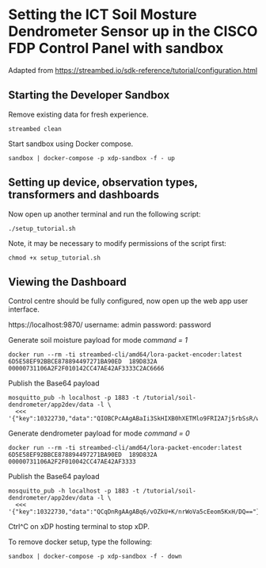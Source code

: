 # Setting the ICT Soil Mosture Dendrometer Sensor up in the CISCO FDP Control Panel with sandbox

Adapted from https://streambed.io/sdk-reference/tutorial/configuration.html 

## Starting the Developer Sandbox

Remove existing data for fresh experience.
```
streambed clean
```

Start sandbox using Docker compose.
```
sandbox | docker-compose -p xdp-sandbox -f - up
```

## Setting up device, observation types, transformers and dashboards

Now open up another terminal and run the following script:
```
./setup_tutorial.sh
```
Note, it may be necessary to modify permissions of the script first:
```
chmod +x setup_tutorial.sh
```

## Viewing the Dashboard

Control centre should be fully configured, now open up the web app user interface.

https://localhost:9870/
username: admin
password: password

Generate soil moisture payload for mode _command = 1_
```
docker run --rm -ti streambed-cli/amd64/lora-packet-encoder:latest 6D5E58EF92BBCE878894497271BA90ED  189D832A 00000731106A2F2F010142CC47AE42AF3333C2AC6666
```
Publish the Base64 payload
```
mosquitto_pub -h localhost -p 1883 -t /tutorial/soil-dendrometer/app2dev/data -l \
  <<< '{"key":10322730,"data":"QIOBCPcAAgABaIi3SkHIXB0hXETMlo9FRI2A7j5rbSsR/w0="}'
```

Generate dendrometer payload for mode _command = 0_
```
docker run --rm -ti streambed-cli/amd64/lora-packet-encoder:latest 6D5E58EF92BBCE878894497271BA90ED  189D832A 00000731106A2F2F010042CC47AE42AF3333
```
Publish the Base64 payload
```
mosquitto_pub -h localhost -p 1883 -t /tutorial/soil-dendrometer/app2dev/data -l \
  <<< '{"key":10322730,"data":"QCqDnRgAAgABq6/vOZkU+K/nrWoVa5cEeom5KxH/DQ=="}'
```

Ctrl^C on xDP hosting terminal to stop xDP.

To remove docker setup, type the following:
```
sandbox | docker-compose -p xdp-sandbox -f - down
```